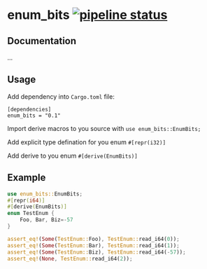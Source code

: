 # enum_bits [![pipeline status](https://gitlab.com/PtaxLaine/enum-bits-rs/badges/master/pipeline.svg)](https://gitlab.com/PtaxLaine/enum-bits-rs/commits/master)


## Documentation

...

## Usage

Add dependency into `Cargo.toml` file:

```
[dependencies]
enum_bits = "0.1"
```

Import derive macros to you source with `use enum_bits::EnumBits;`

Add explicit type defination for you enum `#[repr(i32)]`

Add derive to you enum `#[derive(EnumBits)]`

## Example

```rust
use enum_bits::EnumBits;
#[repr(i64)]
#[derive(EnumBits)]
enum TestEnum {
    Foo, Bar, Biz=-57
}

assert_eq!(Some(TestEnum::Foo), TestEnum::read_i64(0));
assert_eq!(Some(TestEnum::Bar), TestEnum::read_i64(1));
assert_eq!(Some(TestEnum::Biz), TestEnum::read_i64(-57));
assert_eq!(None, TestEnum::read_i64(2));
```
